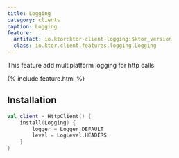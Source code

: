 ```yaml
---
title: Logging
category: clients
caption: Logging
feature:
  artifact: io.ktor:ktor-client-logging:$ktor_version
  class: io.ktor.client.features.logging.Logging
---
```


This feature add multiplatform logging for http calls.

{% include feature.html %}

## Installation

```kotlin
val client = HttpClient() {
    install(Logging) {
        logger = Logger.DEFAULT
        level = LogLevel.HEADERS
    }
}

```
